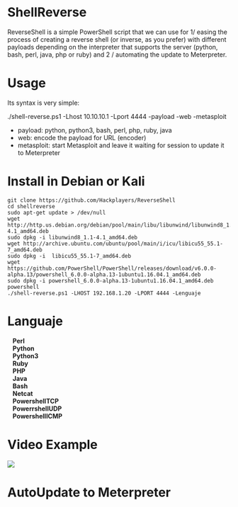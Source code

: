 # ShellReverse
  
ReverseShell is a simple PowerShell script that we can use for 1/ easing the process of creating a reverse shell (or inverse, as you prefer) with different payloads depending on the interpreter that supports the server (python, bash, perl, java, php or ruby) and 2 / automating the update to Meterpreter.  

# Usage
  
Its syntax is very simple:  
  
  ./shell-reverse.ps1 -Lhost 10.10.10.1 -Lport 4444 -payload -web -metasploit  
  
- payload: python, python3, bash, perl, php, ruby, java  
- web: encode the payload for URL (encoder)  
- metasploit: start Metasploit and leave it waiting for session to update it to Meterpreter  

# Install in Debian or Kali

    git clone https://github.com/Hackplayers/ReverseShell
    cd shellreverse
    sudo apt-get update > /dev/null
    wget http://http.us.debian.org/debian/pool/main/libu/libunwind/libunwind8_1.1-4.1_amd64.deb 
    sudo dpkg -i libunwind8_1.1-4.1_amd64.deb
    wget http://archive.ubuntu.com/ubuntu/pool/main/i/icu/libicu55_55.1-7_amd64.deb
    sudo dpkg -i  libicu55_55.1-7_amd64.deb
    wget https://github.com/PowerShell/PowerShell/releases/download/v6.0.0-alpha.13/powershell_6.0.0-alpha.13-1ubuntu1.16.04.1_amd64.deb
    sudo dpkg -i powershell_6.0.0-alpha.13-1ubuntu1.16.04.1_amd64.deb
    powershell
    ./shell-reverse.ps1 -LHOST 192.168.1.20 -LPORT 4444 -Lenguaje

# Languaje
&nbsp;&nbsp;&nbsp;**Perl**&nbsp;&nbsp;  
&nbsp;&nbsp;&nbsp;**Python**&nbsp;&nbsp;  
&nbsp;&nbsp;&nbsp;**Python3**&nbsp;&nbsp;  
&nbsp;&nbsp;&nbsp;**Ruby**&nbsp;&nbsp;  
&nbsp;&nbsp;&nbsp;**PHP**&nbsp;&nbsp;  
&nbsp;&nbsp;&nbsp;**Java**&nbsp;&nbsp;  
&nbsp;&nbsp;&nbsp;**Bash**&nbsp;&nbsp;  
&nbsp;&nbsp;&nbsp;**Netcat**&nbsp;&nbsp;  
&nbsp;&nbsp;&nbsp;**PowershellTCP**&nbsp;&nbsp;  
&nbsp;&nbsp;&nbsp;**PowerrshellUDP**&nbsp;&nbsp;  
&nbsp;&nbsp;&nbsp;**PowershellICMP**&nbsp;&nbsp;  
  

# Video Example
![](https://github.com/cybervaca/ShellReverse/blob/master/example.gif)

# AutoUpdate to Meterpreter
